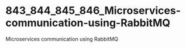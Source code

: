 # 843_844_845_846_Microservices-communication-using-RabbitMQ
Microservices communication using RabbitMQ
